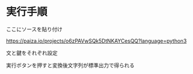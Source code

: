 # 実行手順
ここにソースを貼り付け

https://paiza.io/projects/o6zPAVwSQk5DtNKAYCesQQ?language=python3

文と鍵をそれぞれ設定

実行ボタンを押すと変換後文字列が標準出力で得られる

